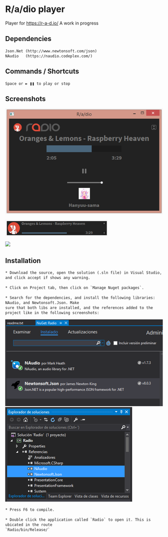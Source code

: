 # R/a/dio player
Player for https://r-a-d.io/
A work in progress

## Dependencies
    Json.Net (http://www.newtonsoft.com/json)
	NAudio   (https://naudio.codeplex.com/)
	
## Commands / Shortcuts
    Space or ► ❚❚ to play or stop

## Screenshots
![](images/versions/scr6.png)

![](images/versions/miniPlayer.png)

![](images/versions/miniPlayerControls.png)

## Installation
    * Download the source, open the solution (.sln file) in Visual Studio, and click accept if shows any warning.
	
	* Click on Project tab, then click on `Manage Nuget packages`.
	
	* Search for the dependencies, and install the following libraries: NAudio, and Newtonsoft.Json. Make
	sure that both libs are installed, and the references added to the project like in the following screenshots:
	
![](images/installation/LibrariesInstalled.png)
![](images/installation/ReferencesAdded.png)

	* Press F6 to compile.
	
	* Double click the application called `Radio` to open it. This is ubicated in the route 
	`Radio/bin/Release/`
